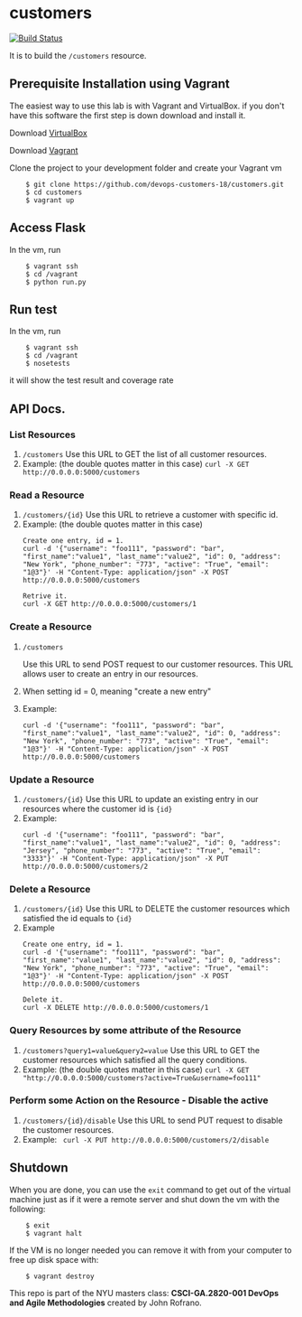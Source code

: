 # customers

[![Build Status](https://travis-ci.org/devops-customers-18/customers.svg?branch=master)](https://travis-ci.org/devops-customers-18/customers)

It is to build the `/customers` resource.

## Prerequisite Installation using Vagrant

The easiest way to use this lab is with Vagrant and VirtualBox. if you don't have this software the first step is down download and install it.

Download [VirtualBox](https://www.virtualbox.org/)

Download [Vagrant](https://www.vagrantup.com/)

Clone the project to your development folder and create your Vagrant vm

```
    $ git clone https://github.com/devops-customers-18/customers.git
    $ cd customers
    $ vagrant up
```


## Access Flask

In the vm, run
```
    $ vagrant ssh
    $ cd /vagrant
    $ python run.py
```

## Run test
In the vm, run
```
    $ vagrant ssh
    $ cd /vagrant
    $ nosetests
```
it will show the test result and coverage rate

## API Docs.

### List Resources 
1. ```/customers```
    Use this URL to GET the list of all customer resources.
2. Example: (the double quotes matter in this case)
    ```curl -X GET http://0.0.0.0:5000/customers```
### Read a Resource
1. ```/customers/{id}```
    Use this URL to retrieve a customer with specific id.
2. Example: (the double quotes matter in this case)
    ```
    Create one entry, id = 1.
    curl -d '{"username": "foo111", "password": "bar", "first_name":"value1", "last_name":"value2", "id": 0, "address": "New York", "phone_number": "773", "active": "True", "email": "1@3"}' -H "Content-Type: application/json" -X POST http://0.0.0.0:5000/customers
    
    Retrive it.
    curl -X GET http://0.0.0.0:5000/customers/1
    ```

### Create a Resource 

1. ```/customers```

    Use this URL to send POST request to our customer resources. This URL allows user to create an entry in our resources.

2. When setting id = 0, meaning "create a new entry"

3. Example:

    ```
    curl -d '{"username": "foo111", "password": "bar", "first_name":"value1", "last_name":"value2", "id": 0, "address": "New York", "phone_number": "773", "active": "True", "email": "1@3"}' -H "Content-Type: application/json" -X POST http://0.0.0.0:5000/customers
    ```
### Update a Resource
1. ```/customers/{id}```
    Use this URL to update an existing entry in our resources where the customer id is ```{id}```
2. Example:
    ```
    curl -d '{"username": "foo111", "password": "bar", "first_name":"value1", "last_name":"value2", "id": 0, "address": "Jersey", "phone_number": "773", "active": "True", "email": "3333"}' -H "Content-Type: application/json" -X PUT http://0.0.0.0:5000/customers/2
    ```
### Delete a Resource
1. ```/customers/{id}```
    Use this URL to DELETE the customer resources which satisfied the id equals to ```{id}```
2. Example
    ```
    Create one entry, id = 1.
    curl -d '{"username": "foo111", "password": "bar", "first_name":"value1", "last_name":"value2", "id": 0, "address": "New York", "phone_number": "773", "active": "True", "email": "1@3"}' -H "Content-Type: application/json" -X POST http://0.0.0.0:5000/customers
    
    Delete it.
    curl -X DELETE http://0.0.0.0:5000/customers/1
    ```

### Query Resources by some attribute of the Resource
1. ```/customers?query1=value&query2=value```
    Use this URL to GET the customer resources which satisfied all the query conditions.
2. Example: (the double quotes matter in this case)
    ```curl -X GET "http://0.0.0.0:5000/customers?active=True&username=foo111"```


### Perform some Action on the Resource - Disable the active
1. ```/customers/{id}/disable```
    Use this URL to send PUT request to disable the customer resources.
2. Example:
    ``` curl -X PUT http://0.0.0.0:5000/customers/2/disable```


## Shutdown

When you are done, you can use the `exit` command to get out of the virtual machine just as if it were a remote server and shut down the vm with the following:

```
    $ exit
    $ vagrant halt
```


If the VM is no longer needed you can remove it with from your computer to free up disk space with:

```
    $ vagrant destroy
```

This repo is part of the NYU masters class: **CSCI-GA.2820-001 DevOps and Agile Methodologies** created by John Rofrano.
